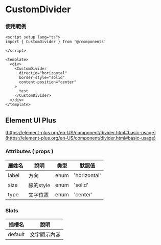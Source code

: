 # CustomDivider
### 使用範例
```vue
<script setup lang="ts">
import { CustomDivider } from '@/components'

</script>

<template>
  <div>
    <CustomDivider
      directio="horizontal"
      border-style="solid"
      content-position="center"
    >
      test
    </CustomDivider>
  </div>
</template>
```

## Element UI Plus
[https://element-plus.org/en-US/component/divider.html#basic-usage](https://element-plus.org/en-US/component/divider.html#basic-usage)

### Attributes ( props )
| 屬姓名     | 說明        | 类型    | 默認值        |
| --------- | ----------- | ------- | ------------ |
| label     | 方向        | enum    | 'horizontal' |
| size      | 線的style   | enum    | 'solid'      |
| type      | 文字位置     | enum    | 'center'     |

### Slots
| 插槽名     | 說明          |
| --------- | ------------- |
| default   | 文字顯示內容   |